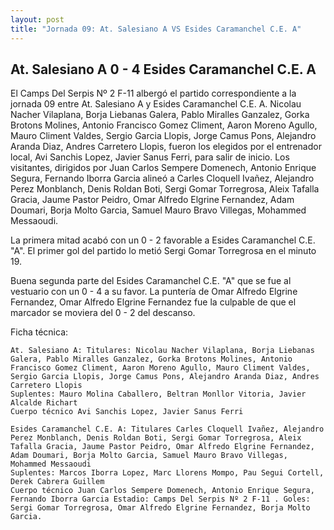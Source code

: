 ```yaml
--- 
layout: post 
title: "Jornada 09: At. Salesiano A VS Esides Caramanchel C.E. A"
---
```


## At. Salesiano A 0 - 4 Esides Caramanchel C.E. A

El Camps Del Serpis Nº 2 F-11  albergó el partido correspondiente a la jornada 09 entre At. Salesiano A y Esides Caramanchel C.E. A. Nicolau Nacher Vilaplana, Borja Liebanas Galera, Pablo Miralles Ganzalez, Gorka Brotons Molines, Antonio Francisco Gomez Climent, Aaron Moreno Agullo, Mauro Climent Valdes, Sergio Garcia Llopis, Jorge Camus Pons, Alejandro Aranda Diaz, Andres Carretero Llopis, fueron los elegidos por el entrenador local, Avi Sanchis Lopez, Javier Sanus Ferri, para salir de inicio. Los visitantes, dirigidos por Juan Carlos Sempere Domenech, Antonio Enrique Segura, Fernando Iborra Garcia alineó a Carles Cloquell Ivañez, Alejandro Perez Monblanch, Denis Roldan Boti, Sergi Gomar Torregrosa, Aleix Tafalla Gracia, Jaume Pastor Peidro, Omar Alfredo Elgrine Fernandez, Adam Doumari, Borja Molto Garcia, Samuel Mauro Bravo Villegas, Mohammed Messaoudi. 

La primera mitad acabó con un 0 - 2 favorable a Esides Caramanchel C.E. "A". El primer gol del partido lo metió Sergi Gomar Torregrosa en el minuto 19. 

Buena segunda parte del Esides Caramanchel C.E. "A" que se fue al vestuario con un 0 - 4 a su favor. La puntería de  Omar Alfredo Elgrine Fernandez, Omar Alfredo Elgrine Fernandez  fue la culpable de que el marcador se moviera del 0 - 2 del descanso. 

Ficha técnica: 
    
    At. Salesiano A: Titulares: Nicolau Nacher Vilaplana, Borja Liebanas Galera, Pablo Miralles Ganzalez, Gorka Brotons Molines, Antonio Francisco Gomez Climent, Aaron Moreno Agullo, Mauro Climent Valdes, Sergio Garcia Llopis, Jorge Camus Pons, Alejandro Aranda Diaz, Andres Carretero Llopis 
    Suplentes: Mauro Molina Caballero, Beltran Monllor Vitoria, Javier Alcalde Richart 
    Cuerpo técnico Avi Sanchis Lopez, Javier Sanus Ferri 
    
    Esides Caramanchel C.E. A: Titulares Carles Cloquell Ivañez, Alejandro Perez Monblanch, Denis Roldan Boti, Sergi Gomar Torregrosa, Aleix Tafalla Gracia, Jaume Pastor Peidro, Omar Alfredo Elgrine Fernandez, Adam Doumari, Borja Molto Garcia, Samuel Mauro Bravo Villegas, Mohammed Messaoudi
    Suplentes: Marcos Iborra Lopez, Marc Llorens Mompo, Pau Segui Cortell, Derek Cabrera Guillem 
    Cuerpo técnico Juan Carlos Sempere Domenech, Antonio Enrique Segura, Fernando Iborra Garcia Estadio: Camps Del Serpis Nº 2 F-11 . Goles: Sergi Gomar Torregrosa, Omar Alfredo Elgrine Fernandez, Borja Molto Garcia.  